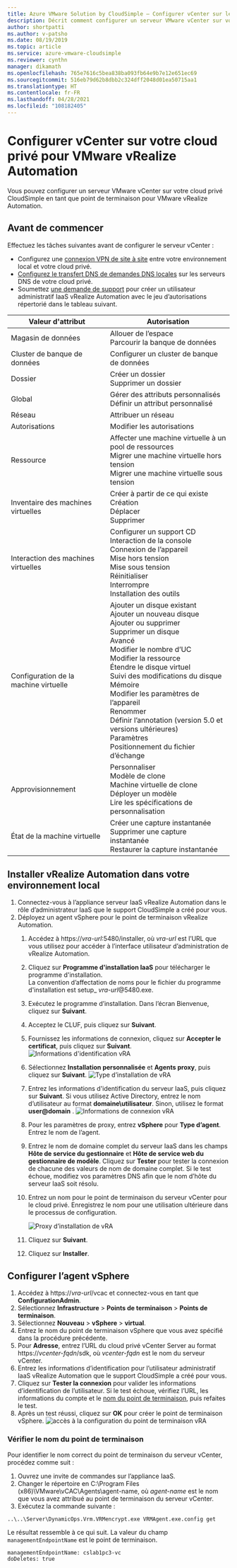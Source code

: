 ```yaml
---
title: Azure VMware Solution by CloudSimple – Configurer vCenter sur le cloud privé pour vRealize Automation
description: Décrit comment configurer un serveur VMware vCenter sur votre cloud privé CloudSimple en tant que point de terminaison pour VMware vRealize Automation
author: shortpatti
ms.author: v-patsho
ms.date: 08/19/2019
ms.topic: article
ms.service: azure-vmware-cloudsimple
ms.reviewer: cynthn
manager: dikamath
ms.openlocfilehash: 765e7616c5bea838ba093fb64e9b7e12e651ec69
ms.sourcegitcommit: 516eb79d62b8dbb2c324dff2048d01ea50715aa1
ms.translationtype: HT
ms.contentlocale: fr-FR
ms.lasthandoff: 04/28/2021
ms.locfileid: "108182405"
---
```

# <a name="set-up-vcenter-on-your-private-cloud-for-vmware-vrealize-automation"></a>Configurer vCenter sur votre cloud privé pour VMware vRealize Automation

Vous pouvez configurer un serveur VMware vCenter sur votre cloud privé CloudSimple en tant que point de terminaison pour VMware vRealize Automation.

## <a name="before-you-begin"></a>Avant de commencer

Effectuez les tâches suivantes avant de configurer le serveur vCenter :

* Configurez une [connexion VPN de site à site](vpn-gateway.md#set-up-a-site-to-site-vpn-gateway) entre votre environnement local et votre cloud privé.
* [Configurez le transfert DNS de demandes DNS locales](on-premises-dns-setup.md) sur les serveurs DNS de votre cloud privé.
* Soumettez [une demande de support](https://portal.azure.com/#blade/Microsoft_Azure_Support/HelpAndSupportBlade/newsupportrequest) pour créer un utilisateur administratif IaaS vRealize Automation avec le jeu d’autorisations répertorié dans le tableau suivant.

| Valeur d'attribut | Autorisation |
------------ | ------------- |  
| Magasin de données |  Allouer de l’espace <br> Parcourir la banque de données |
| Cluster de banque de données | Configurer un cluster de banque de données |
| Dossier | Créer un dossier <br>Supprimer un dossier |
| Global |  Gérer des attributs personnalisés<br>Définir un attribut personnalisé |
| Réseau | Attribuer un réseau |
| Autorisations | Modifier les autorisations |
| Ressource | Affecter une machine virtuelle à un pool de ressources<br>Migrer une machine virtuelle hors tension<br>Migrer une machine virtuelle sous tension |
| Inventaire des machines virtuelles |  Créer à partir de ce qui existe<br>Création<br>Déplacer<br>Supprimer | 
| Interaction des machines virtuelles |  Configurer un support CD<br>Interaction de la console<br>Connexion de l’appareil<br>Mise hors tension<br>Mise sous tension<br>Réinitialiser<br>Interrompre<br>Installation des outils | 
| Configuration de la machine virtuelle |  Ajouter un disque existant<br>Ajouter un nouveau disque<br>Ajouter ou supprimer<br>Supprimer un disque<br>Avancé<br>Modifier le nombre d’UC<br>Modifier la ressource<br>Étendre le disque virtuel<br>Suivi des modifications du disque<br>Mémoire<br>Modifier les paramètres de l’appareil<br>Renommer<br>Définir l’annotation (version 5.0 et versions ultérieures)<br>Paramètres<br>Positionnement du fichier d’échange |
| Approvisionnement |  Personnaliser<br>Modèle de clone<br>Machine virtuelle de clone<br>Déployer un modèle<br>Lire les spécifications de personnalisation |
| État de la machine virtuelle | Créer une capture instantanée<br>Supprimer une capture instantanée<br>Restaurer la capture instantanée |

## <a name="install-vrealize-automation-in-your-on-premises-environment"></a>Installer vRealize Automation dans votre environnement local

1. Connectez-vous à l’appliance serveur IaaS vRealize Automation dans le rôle d’administrateur IaaS que le support CloudSimple a créé pour vous.
2. Déployez un agent vSphere pour le point de terminaison vRealize Automation.
    1. Accédez à https://*vra-url*:5480/installer, où *vra-url* est l’URL que vous utilisez pour accéder à l’interface utilisateur d’administration de vRealize Automation.
    2. Cliquez sur **Programme d'installation IaaS** pour télécharger le programme d'installation.<br>
    La convention d’affectation de noms pour le fichier du programme d'installation est setup_ *vra-url*@5480.exe.
    3. Exécutez le programme d’installation. Dans l’écran Bienvenue, cliquez sur **Suivant**.
    4. Acceptez le CLUF, puis cliquez sur **Suivant**.
    5. Fournissez les informations de connexion, cliquez sur **Accepter le certificat**, puis cliquez sur **Suivant**.
    ![Informations d'identification vRA](media/configure-vra-endpoint-login.png)
    6. Sélectionnez **Installation personnalisée** et **Agents proxy**, puis cliquez sur **Suivant**.
    ![Type d’installation de vRA](media/configure-vra-endpoint-install-type.png)
    7. Entrez les informations d'identification du serveur IaaS, puis cliquez sur **Suivant**. Si vous utilisez Active Directory, entrez le nom d’utilisateur au format **domaine\utilisateur**. Sinon, utilisez le format **user@domain** .
    ![Informations de connexion vRA](media/configure-vra-endpoint-account.png)
    8. Pour les paramètres de proxy, entrez **vSphere** pour **Type d’agent**. Entrez le nom de l’agent.
    9. Entrez le nom de domaine complet du serveur IaaS dans les champs **Hôte de service du gestionnaire** et **Hôte de service web du gestionnaire de modèle**. Cliquez sur **Tester** pour tester la connexion de chacune des valeurs de nom de domaine complet. Si le test échoue, modifiez vos paramètres DNS afin que le nom d’hôte du serveur IaaS soit résolu.
    10. Entrez un nom pour le point de terminaison du serveur vCenter pour le cloud privé. Enregistrez le nom pour une utilisation ultérieure dans le processus de configuration.

        ![Proxy d’installation de vRA](media/configure-vra-endpoint-proxy.png)

    11. Cliquez sur **Suivant**.
    12. Cliquez sur **Installer**.

## <a name="configure-the-vsphere-agent"></a>Configurer l’agent vSphere

1. Accédez à https://*vra-url*/vcac et connectez-vous en tant que **ConfigurationAdmin**.
2. Sélectionnez **Infrastructure** > **Points de terminaison** > **Points de terminaison**.
3. Sélectionnez **Nouveau** > **vSphere** > **virtual**.
4. Entrez le nom du point de terminaison vSphere que vous avez spécifié dans la procédure précédente.
5. Pour **Adresse**, entrez l’URL du cloud privé vCenter Server au format https://*vcenter-fqdn*/sdk, où *vcenter-fqdn* est le nom du serveur vCenter.
6. Entrez les informations d’identification pour l’utilisateur administratif IaaS vRealize Automation que le support CloudSimple a créé pour vous.
7. Cliquez sur **Tester la connexion** pour valider les informations d’identification de l’utilisateur. Si le test échoue, vérifiez l’URL, les informations du compte et le [nom du point de terminaison](#verify-the-endpoint-name), puis refaites le test.
8. Après un test réussi, cliquez sur **OK** pour créer le point de terminaison vSphere.
    ![accès à la configuration du point de terminaison vRA](media/configure-vra-endpoint-vra-edit.png)

### <a name="verify-the-endpoint-name"></a>Vérifier le nom du point de terminaison

Pour identifier le nom correct du point de terminaison du serveur vCenter, procédez comme suit :

1. Ouvrez une invite de commandes sur l’appliance IaaS.
2. Changer le répertoire en C:\Program Files (x86)\VMware\vCAC\Agents\agent-name, où *agent-name* est le nom que vous avez attribué au point de terminaison du serveur vCenter.
3. Exécutez la commande suivante :

```
..\..\Server\DynamicOps.Vrm.VRMencrypt.exe VRMAgent.exe.config get
```

Le résultat ressemble à ce qui suit. La valeur du champ `managementEndpointName` est le point de terminaison.

```
managementEndpointName: cslab1pc3-vc
doDeletes: true
```
